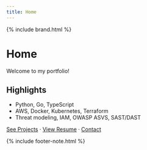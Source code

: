 ```yaml
---
title: Home
---
```


{% include brand.html %}

# Home

Welcome to my portfolio!

## Highlights
- Python, Go, TypeScript
- AWS, Docker, Kubernetes, Terraform
- Threat modeling, IAM, OWASP ASVS, SAST/DAST

[See Projects](projects.md) · [View Resume](resume.md) · [Contact](contact.md)

{% include footer-note.html %}
